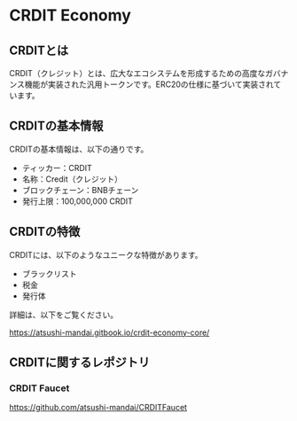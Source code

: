# CRDIT Economy

## CRDITとは
CRDIT（クレジット）とは、広大なエコシステムを形成するための高度なガバナンス機能が実装された汎用トークンです。ERC20の仕様に基づいて実装されています。

## CRDITの基本情報
CRDITの基本情報は、以下の通りです。
- ティッカー：CRDIT
- 名称：Credit（クレジット）
- ブロックチェーン：BNBチェーン
- 発行上限：100,000,000 CRDIT

## CRDITの特徴
CRDITには、以下のようなユニークな特徴があります。
- ブラックリスト
- 税金
- 発行体

詳細は、以下をご覧ください。

https://atsushi-mandai.gitbook.io/crdit-economy-core/

## CRDITに関するレポジトリ

### CRDIT Faucet
https://github.com/atsushi-mandai/CRDITFaucet
